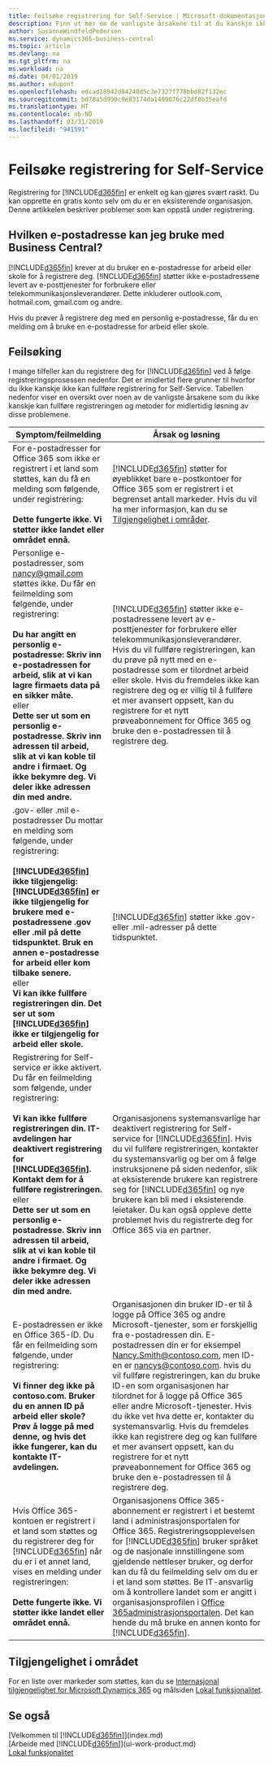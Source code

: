 ```yaml
---
title: Feilsøke registrering for Self-Service | Microsoft-dokumentasjon
description: Finn ut mer om de vanligste årsakene til at du kanskje ikke kan fullføre registreringen for Business Central og hvordan du kan løse dem.
author: SusanneWindfeldPedersen
ms.service: dynamics365-business-central
ms.topic: article
ms.devlang: na
ms.tgt_pltfrm: na
ms.workload: na
ms.date: 04/01/2019
ms.author: edupont
ms.openlocfilehash: edcad18942d84240d5c3e7327f778bbd82f132ec
ms.sourcegitcommit: bd78a5d990c9e83174da1409076c22df8b35eafd
ms.translationtype: HT
ms.contentlocale: nb-NO
ms.lasthandoff: 03/31/2019
ms.locfileid: "941591"
---
```

# <a name="troubleshooting-self-service-sign-up"></a>Feilsøke registrering for Self-Service
Registrering for [!INCLUDE[d365fin](includes/d365fin_md.md)] er enkelt og kan gjøres svært raskt. Du kan opprette en gratis konto selv om du er en eksisterende organisasjon. Denne artikkelen beskriver problemer som kan oppstå under registrering.

## <a name="what-email-address-can-i-use-with-business-central"></a>Hvilken e-postadresse kan jeg bruke med Business Central?
[!INCLUDE[d365fin](includes/d365fin_md.md)] krever at du bruker en e-postadresse for arbeid eller skole for å registrere deg. [!INCLUDE[d365fin](includes/d365fin_md.md)] støtter ikke e-postadressene levert av e-posttjenester for forbrukere eller telekommunikasjonsleverandører. Dette inkluderer outlook.com, hotmail.com, gmail.com og andre.

Hvis du prøver å registrere deg med en personlig e-postadresse, får du en melding om å bruke en e-postadresse for arbeid eller skole.

## <a name="troubleshooting"></a>Feilsøking
I mange tilfeller kan du registrere deg for [!INCLUDE[d365fin](includes/d365fin_md.md)] ved å følge registreringsprosessen nedenfor. Det er imidlertid flere grunner til hvorfor du ikke kanskje ikke kan fullføre registrering for Self-Service. Tabellen nedenfor viser en oversikt over noen av de vanligste årsakene som du ikke kanskje kan fullføre registreringen og metoder for midlertidig løsning av disse problemene.

| Symptom/feilmelding | Årsak og løsning |
| --- | --- |
| For e-postadresser for Office 365 som ikke er registrert i et land som støttes, kan du få en melding som følgende, under registrering:<br /><br />**Dette fungerte ikke. Vi støtter ikke landet eller området ennå.** |[!INCLUDE[d365fin](includes/d365fin_md.md)] støtter for øyeblikket bare e-postkontoer for Office 365 som er registrert i et begrenset antall markeder. Hvis du vil ha mer informasjon, kan du se [Tilgjengelighet i områder](#regional-availability). |
| Personlige e-postadresser, som nancy@gmail.com støttes ikke. Du får en feilmelding som følgende, under registrering:<br /><br />**Du har angitt en personlig e-postadresse: Skriv inn e-postadressen for arbeid, slik at vi kan lagre firmaets data på en sikker måte.**<br> eller <br> **Dette ser ut som en personlig e-postadresse. Skriv inn adressen til arbeid, slik at vi kan koble til andre i firmaet. Og ikke bekymre deg. Vi deler ikke adressen din med andre.** |[!INCLUDE[d365fin](includes/d365fin_md.md)] støtter ikke e-postadressene levert av e-posttjenester for forbrukere eller telekommunikasjonsleverandører. Hvis du vil fullføre registreringen, kan du prøve på nytt med en e-postadresse som er tilordnet arbeid eller skole. Hvis du fremdeles ikke kan registrere deg og er villig til å fullføre et mer avansert oppsett, kan du registrere for et nytt prøveabonnement for Office 365 og bruke den e-postadressen til å registrere deg. |
| .gov- eller .mil e-postadresser Du mottar en melding som følgende, under registrering:<br /><br />**[!INCLUDE[d365fin](includes/d365fin_md.md)] ikke tilgjengelig: [!INCLUDE[d365fin](includes/d365fin_md.md)] er ikke tilgjengelig for brukere med e-postadressene .gov eller .mil på dette tidspunktet. Bruk en annen e-postadresse for arbeid eller kom tilbake senere.** <br>eller <br>**Vi kan ikke fullføre registreringen din. Det ser ut som [!INCLUDE[d365fin](includes/d365fin_md.md)] ikke er tilgjengelig for arbeid eller skole.** |[!INCLUDE[d365fin](includes/d365fin_md.md)] støtter ikke .gov- eller .mil-adresser på dette tidspunktet. |
| Registrering for Self-service er ikke aktivert. Du får en feilmelding som følgende, under registrering:<br /><br />**Vi kan ikke fullføre registreringen din. IT-avdelingen har deaktivert registrering for [!INCLUDE[d365fin](includes/d365fin_md.md)]. Kontakt dem for å fullføre registreringen.** <br>eller <br> **Dette ser ut som en personlig e-postadresse. Skriv inn adressen til arbeid, slik at vi kan koble til andre i firmaet. Og ikke bekymre deg. Vi deler ikke adressen din med andre.** |Organisasjonens systemansvarlige har deaktivert registrering for Self-service for [!INCLUDE[d365fin](includes/d365fin_md.md)]. Hvis du vil fullføre registreringen, kontakter du systemansvarlig og ber om å følge instruksjonene på siden nedenfor, slik at eksisterende brukere kan registrere seg for [!INCLUDE[d365fin](includes/d365fin_md.md)] og nye brukere kan bli med i eksisterende leietaker. Du kan også oppleve dette problemet hvis du registrerte deg for Office 365 via en partner. |
| E-postadressen er ikke en Office 365-ID. Du får en feilmelding som følgende, under registrering:<br /><br />**Vi finner deg ikke på contoso.com. Bruker du en annen ID på arbeid eller skole? Prøv å logge på med denne, og hvis det ikke fungerer, kan du kontakte IT-avdelingen.** |Organisasjonen din bruker ID-er til å logge på Office 365 og andre Microsoft-tjenester, som er forskjellig fra e-postadressen din. E-postadressen din er for eksempel Nancy.Smith@contoso.com, men ID-en er nancys@contoso.com. hvis du vil fullføre registreringen, kan du bruke ID-en som organisasjonen har tilordnet for å logge på Office 365 eller andre Microsoft-tjenester. Hvis du ikke vet hva dette er, kontakter du systemansvarlig. Hvis du fremdeles ikke kan registrere deg og kan fullføre et mer avansert oppsett, kan du registrere for et nytt prøveabonnement for Office 365 og bruke den e-postadressen til å registrere deg. |
| Hvis Office 365-kontoen er registrert i et land som støttes og du registrerer deg for [!INCLUDE[d365fin](includes/d365fin_md.md)] når du er i et annet land, vises en melding under registreringen:<br /><br />**Dette fungerte ikke. Vi støtter ikke landet eller området ennå.**| Organisasjonens Office 365-abonnement er registrert i et bestemt land i administrasjonsportalen for Office 365. Registreringsopplevelsen for [!INCLUDE[d365fin](includes/d365fin_md.md)] bruker språket og de nasjonale innstillingene som gjeldende nettleser bruker, og derfor kan du få du feilmelding selv om du er i et land som støttes. Be IT-ansvarlig om å kontrollere landet som er angitt i organisasjonsprofilen i [Office 365administrasjonsportalen](https://portal.office.com/adminportal/home#/companyprofile). Det kan hende du må bruke en annen konto for [!INCLUDE[d365fin](includes/d365fin_md.md)].|

## <a name="regional-availability"></a>Tilgjengelighet i området
For en liste over markeder som støttes, kan du se [Internasjonal tilgjengelighet for Microsoft Dynamics 365](https://docs.microsoft.com/en-us/dynamics365/get-started/availability) og målsiden [Lokal funksjonalitet](about-localization.md).

<!-- [!INCLUDE[d365fin](includes/d365fin_md.md)] is currently available in the following markets:

| Europe | North America |
| --- | --- |
| Australia | Canada |
| Austria | |
| Belgium | United States |
| Denmark | |
| Germany | |
| Finland | |
| France | |
| Italy | |
| Netherlands | |
| New Zealand | |
| Spain | |
| Sweden | |
| Switzerland | |
| United Kingdom | |
-->

## <a name="see-also"></a>Se også
[Velkommen til [!INCLUDE[d365fin](includes/d365fin_long_md.md)]](index.md)  
[Arbeide med [!INCLUDE[d365fin](includes/d365fin_md.md)]](ui-work-product.md)  
[Lokal funksjonalitet](about-localization.md)  
